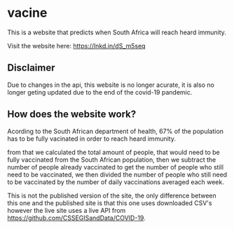 # vacine


This is a website that predicts when South Africa will reach heard immunity.

Visit the website here: https://lnkd.in/dS_m5seq

## Disclaimer 
Due to changes in the api, this website is no longer acurate, it is also no longer geting updated due to the end of the covid-19 pandemic.

## How does the website work?

 Acording to the South African department of health, 67% of the population  has to be fully vacinated in order to reach heard immunity.

from that we calculated the total amount of people, that would need to be fully vaccinated from the South African population, then we subtract the number of people already vaccinated to get the number of people who still need to be vaccinated, we then divided the number of people who still need to be vaccinated by the number of daily vaccinations averaged each week.

This is not the published version of the site, the only difference between this one and the published site is that this one uses downloaded CSV's however the live site uses a live API from https://github.com/CSSEGISandData/COVID-19.

